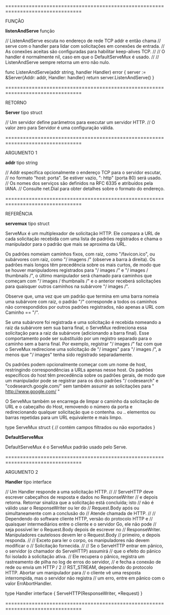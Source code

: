 ================================================================================

FUNÇÃO

**listenAndServe** função

// ListenAndServe escuta no endereço de rede TCP addr e então chama 
// serve com o handler para lidar com solicitações em conexões de entrada. 
// As conexões aceitas são configuradas para habilitar keep-alives TCP. 
// 
// O handler é normalmente nil, caso em que o DefaultServeMux é usado. 
// 
// ListenAndServe sempre retorna um erro não nulo. 

func ListenAndServe(addr string, handler Handler) error {
	server := &Server{Addr: addr, Handler: handler}
	return server.ListenAndServe()
}

================================================================================

RETORNO

**Server** tipo struct

// Um ​​servidor define parâmetros para executar um servidor HTTP.
// O valor zero para Servidor é uma configuração válida.


================================================================================

ARGUMENTO 1

**addr** tipo string

// Addr especifica opcionalmente o endereço TCP para o servidor escutar,
// no formato "host: porta". Se estiver vazio, ": http" (porta 80) será usado.
// Os nomes dos serviços são definidos na RFC 6335 e atribuídos pela IANA.
// Consulte net.Dial para obter detalhes sobre o formato do endereço.

================================================================================

REFERÊNCIA

**servemux** tipo struct

ServeMux é um multiplexador de solicitação HTTP. Ele compara a URL de cada solicitação recebida com uma lista de padrões registrados e chama o manipulador para o padrão que mais se aproxima da URL.

Os padrões nomeiam caminhos fixos, com raiz, como "/favicon.ico", ou subárvores com raiz, como "/ imagens /" (observe a barra à direita). Os padrões mais longos têm precedência sobre os mais curtos, de modo que se houver manipuladores registrados para "/ images /" e "/ images / thumbnails /", o último manipulador será chamado para caminhos que começam com "/ images / thumbnails /" e o anterior receberá solicitações para quaisquer outros caminhos na subárvore "/ images /".

Observe que, uma vez que um padrão que termina em uma barra nomeia uma subárvore com raiz, o padrão "/" corresponde a todos os caminhos não correspondidos por outros padrões registrados, não apenas a URL com Caminho == "/".

Se uma subárvore foi registrada e uma solicitação é recebida nomeando a raiz da subárvore sem sua barra final, o ServeMux redireciona essa solicitação para a raiz da subárvore (adicionando a barra final). Esse comportamento pode ser substituído por um registro separado para o caminho sem a barra final. Por exemplo, registrar "/ images /" faz com que o ServeMux redirecione uma solicitação de "/ images" para "/ images /", a menos que "/ images" tenha sido registrado separadamente.

Os padrões podem opcionalmente começar com um nome de host, restringindo correspondências a URLs apenas nesse host. Os padrões específicos do host têm precedência sobre os padrões gerais, de modo que um manipulador pode se registrar para os dois padrões "/ codesearch" e "codesearch.google.com/" sem também assumir as solicitações para " http://www.google.com/ "

O ServeMux também se encarrega de limpar o caminho da solicitação de URL e o cabeçalho do Host, removendo o número da porta e redirecionando qualquer solicitação que o contenha. ou .. elementos ou barras repetidas para um URL equivalente e mais limpo.

type ServeMux struct {
    // contém campos filtrados ou não exportados 
}

**DefaultServeMux**

DefaultServeMux é o ServeMux padrão usado pelo Serve.

================================================================================

ARGUMENTO 2

**Handler** tipo interface

// Um ​​Handler responde a uma solicitação HTTP.
//
// ServeHTTP deve escrever cabeçalhos de resposta e dados no ResponseWriter
// e depois retorna. Retornar sinaliza que a solicitação está concluída; isto
// não é válido usar o ResponseWriter ou ler do
// Request.Body após ou simultaneamente com a conclusão do
// Atende chamada de HTTP.
//
// Dependendo do software cliente HTTP, versão do protocolo HTTP e
// quaisquer intermediários entre o cliente e o servidor Go, ele não pode
// seja possível ler o Request.Body depois de escrever no
// ResponseWriter. Manipuladores cautelosos devem ler o Request.Body
// primeiro, e depois responda.
//
// Exceto para ler o corpo, os manipuladores não devem modificar o
// Solicitação fornecida.
//
// Se o ServeHTTP entrar em pânico, o servidor (o chamador do ServeHTTP) assumirá
// que o efeito do pânico foi isolado à solicitação ativa.
// Ele recupera o pânico, registra um rastreamento de pilha no log de erros do servidor,
// e fecha a conexão de rede ou envia um HTTP / 2
// RST_STREAM, dependendo do protocolo HTTP. Abortar um manipulador para
// o cliente vê uma resposta interrompida, mas o servidor não registra
// um erro, entre em pânico com o valor ErrAbortHandler.

type Handler interface {
	ServeHTTP(ResponseWriter, *Request)
}

================================================================================